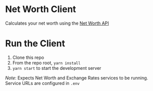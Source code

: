 # Net Worth Client
Calculates your net worth using the [Net Worth API](https://github.com/ivtpz/net-worth-api)

# Run the Client
1. Clone this repo
2. From the repo root, `yarn install`
3. `yarn start` to start the development server

_Note_: Expects Net Worth and Exchange Rates services to be running. Service URLs are configured in `.env`

